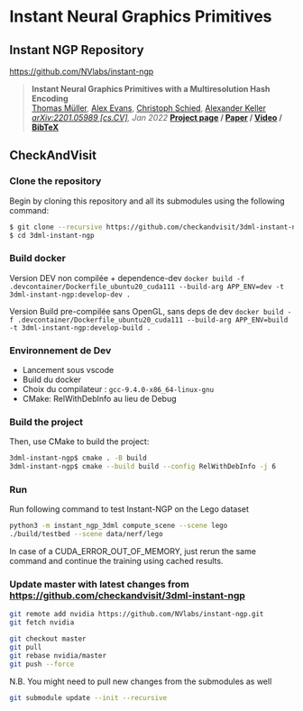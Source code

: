 # Instant Neural Graphics Primitives

## Instant NGP Repository
https://github.com/NVlabs/instant-ngp

> __Instant Neural Graphics Primitives with a Multiresolution Hash Encoding__  
> [Thomas Müller](https://tom94.net), [Alex Evans](https://research.nvidia.com/person/alex-evans), [Christoph Schied](https://research.nvidia.com/person/christoph-schied), [Alexander Keller](https://research.nvidia.com/person/alex-keller)  
> _[arXiv:2201.05989 [cs.CV]](https://arxiv.org/abs/2201.05989), Jan 2022_
> __[Project page](https://nvlabs.github.io/instant-ngp)&nbsp;/ [Paper](https://nvlabs.github.io/instant-ngp/assets/mueller2022instant.pdf)&nbsp;/ [Video](https://nvlabs.github.io/instant-ngp/assets/mueller2022instant.mp4)&nbsp;/ [BibTeX](https://nvlabs.github.io/instant-ngp/assets/mueller2022instant.bib)__


## CheckAndVisit

### Clone the repository
Begin by cloning this repository and all its submodules using the following command:
```sh
$ git clone --recursive https://github.com/checkandvisit/3dml-instant-ngp
$ cd 3dml-instant-ngp
```

### Build docker
Version DEV non compilée + dependence-dev
`docker build -f .devcontainer/Dockerfile_ubuntu20_cuda111 --build-arg APP_ENV=dev -t 3dml-instant-ngp:develop-dev .`

Version Build pre-compilée sans OpenGL, sans deps de dev
`docker build -f .devcontainer/Dockerfile_ubuntu20_cuda111 --build-arg APP_ENV=build -t 3dml-instant-ngp:develop-build .`

### Environnement de Dev
- Lancement sous vscode
- Build du docker
- Choix du compilateur : `gcc-9.4.0-x86_64-linux-gnu`
- CMake: RelWithDebInfo au lieu de Debug

### Build the project

Then, use CMake to build the project:
```sh
3dml-instant-ngp$ cmake . -B build
3dml-instant-ngp$ cmake --build build --config RelWithDebInfo -j 6
```

### Run
Run following command to test Instant-NGP on the Lego dataset
```sh
python3 -m instant_ngp_3dml compute_scene --scene lego
./build/testbed --scene data/nerf/lego
```

In case of a CUDA_ERROR_OUT_OF_MEMORY, just rerun the same command and continue the training using cached results.

### Update master with latest changes from https://github.com/checkandvisit/3dml-instant-ngp
```sh
git remote add nvidia https://github.com/NVlabs/instant-ngp.git
git fetch nvidia

git checkout master
git pull
git rebase nvidia/master
git push --force
```

N.B. You might need to pull new changes from the submodules as well
```sh
git submodule update --init --recursive
```